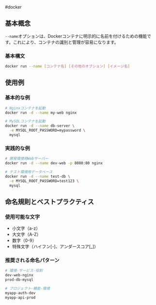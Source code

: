 #docker 
## 基本概念

`--name`オプションは、Dockerコンテナに明示的に名前を付けるための機能です。これにより、コンテナの識別と管理が容易になります。

### 基本構文

```bash
docker run --name [コンテナ名] [その他のオプション] [イメージ名]
```

## 使用例

### 基本的な例

```bash
# Nginxコンテナを起動
docker run -d --name my-web nginx

# MySQLコンテナを起動
docker run -d --name db-server \
  -e MYSQL_ROOT_PASSWORD=mypassword \
  mysql
```

### 実践的な例

```bash
# 開発環境用Webサーバー
docker run -d --name dev-web -p 8080:80 nginx

# テスト環境用データベース
docker run -d --name test-db \
  -e MYSQL_ROOT_PASSWORD=test123 \
  mysql
```

## 命名規則とベストプラクティス

### 使用可能な文字

- 小文字（a-z）
- 大文字（A-Z）
- 数字（0-9）
- 特殊文字（ハイフン[-]、アンダースコア[_]）

### 推奨される命名パターン

```bash
# 環境-サービス-役割
dev-web-nginx
prod-db-mysql

# プロジェクト-機能-環境
myapp-auth-dev
myapp-api-prod
```